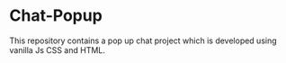 # Chat-Popup
This repository contains a pop up chat project which is developed using vanilla Js CSS and HTML.
